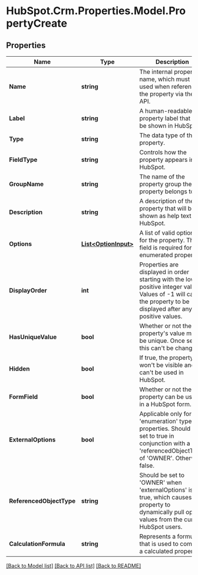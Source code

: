 # HubSpot.Crm.Properties.Model.PropertyCreate

## Properties

Name | Type | Description | Notes
------------ | ------------- | ------------- | -------------
**Name** | **string** | The internal property name, which must be used when referencing the property via the API. | 
**Label** | **string** | A human-readable property label that will be shown in HubSpot. | 
**Type** | **string** | The data type of the property. | 
**FieldType** | **string** | Controls how the property appears in HubSpot. | 
**GroupName** | **string** | The name of the property group the property belongs to. | 
**Description** | **string** | A description of the property that will be shown as help text in HubSpot. | [optional] 
**Options** | [**List&lt;OptionInput&gt;**](OptionInput.md) | A list of valid options for the property. This field is required for enumerated properties. | [optional] 
**DisplayOrder** | **int** | Properties are displayed in order starting with the lowest positive integer value. Values of -1 will cause the property to be displayed after any positive values. | [optional] 
**HasUniqueValue** | **bool** | Whether or not the property&#39;s value must be unique. Once set, this can&#39;t be changed. | [optional] 
**Hidden** | **bool** | If true, the property won&#39;t be visible and can&#39;t be used in HubSpot. | [optional] 
**FormField** | **bool** | Whether or not the property can be used in a HubSpot form. | [optional] 
**ExternalOptions** | **bool** | Applicable only for &#39;enumeration&#39; type properties.  Should be set to true in conjunction with a &#39;referencedObjectType&#39; of &#39;OWNER&#39;.  Otherwise false. | [optional] 
**ReferencedObjectType** | **string** | Should be set to &#39;OWNER&#39; when &#39;externalOptions&#39; is true, which causes the property to dynamically pull option values from the current HubSpot users. | [optional] 
**CalculationFormula** | **string** | Represents a formula that is used to compute a calculated property. | [optional] 

[[Back to Model list]](../README.md#documentation-for-models) [[Back to API list]](../README.md#documentation-for-api-endpoints) [[Back to README]](../README.md)


